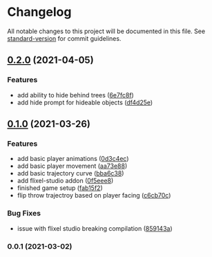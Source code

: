 # Changelog

All notable changes to this project will be documented in this file. See [standard-version](https://github.com/conventional-changelog/standard-version) for commit guidelines.

## [0.2.0](https://github.com/RichardBray/yeti-project/compare/v0.1.0...v0.2.0) (2021-04-05)


### Features

* add ability to hide behind trees ([6e7fc8f](https://github.com/RichardBray/yeti-project/commit/6e7fc8f215c56214db6250c25fd907a7c5a25db0))
* add hide prompt for hideable objects ([df4d25e](https://github.com/RichardBray/yeti-project/commit/df4d25e433610e819d8881eeb6970839b3f7fd37))

## [0.1.0](https://github.com/RichardBray/yeti-project/compare/v0.0.1...v0.1.0) (2021-03-26)


### Features

* add basic player animations ([0d3c4ec](https://github.com/RichardBray/yeti-project/commit/0d3c4ecd35864dfd5f77b6670712e9c0ae1cffef))
* add basic player movement ([aa73e88](https://github.com/RichardBray/yeti-project/commit/aa73e88b310892f86026cb6e2b1b87183e6907cd))
* add basic trajectory curve ([bba6c38](https://github.com/RichardBray/yeti-project/commit/bba6c38813f2bbac00c9e28dde8eb62343f62f17))
* add flixel-studio addon ([0f5eee8](https://github.com/RichardBray/yeti-project/commit/0f5eee85fc16683bf4df8380d23f8dcae3cd75b2))
* finished game setup ([fab15f2](https://github.com/RichardBray/yeti-project/commit/fab15f27111523cd82030441bbcecfbe2b58778b))
* flip throw trajectroy based on player facing ([c6cb70c](https://github.com/RichardBray/yeti-project/commit/c6cb70c0b8245f9539ea5a3ce8b21e7ee9781937))


### Bug Fixes

* issue with flixel studio breaking compilation ([859143a](https://github.com/RichardBray/yeti-project/commit/859143ae28a4df05fa9b4c7c037b2041503c4878))

### 0.0.1 (2021-03-02)
